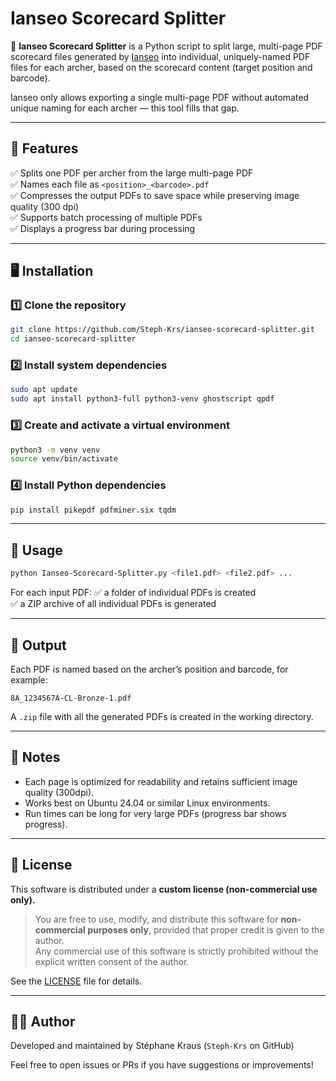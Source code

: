 # Ianseo Scorecard Splitter

🏹 **Ianseo Scorecard Splitter** is a Python script to split large, multi-page PDF scorecard files generated by [Ianseo](https://www.ianseo.net/) into individual, uniquely-named PDF files for each archer, based on the scorecard content (target position and barcode).

Ianseo only allows exporting a single multi-page PDF without automated unique naming for each archer — this tool fills that gap.

---

## 🚀 Features

✅ Splits one PDF per archer from the large multi-page PDF  
✅ Names each file as `<position>_<barcode>.pdf`  
✅ Compresses the output PDFs to save space while preserving image quality (300 dpi)  
✅ Supports batch processing of multiple PDFs  
✅ Displays a progress bar during processing

---

## 🖥️ Installation

### 1️⃣ Clone the repository
```bash
git clone https://github.com/Steph-Krs/ianseo-scorecard-splitter.git
cd ianseo-scorecard-splitter
```

### 2️⃣ Install system dependencies
```bash
sudo apt update
sudo apt install python3-full python3-venv ghostscript qpdf
```

### 3️⃣ Create and activate a virtual environment
```bash
python3 -m venv venv
source venv/bin/activate
```

### 4️⃣ Install Python dependencies
```bash
pip install pikepdf pdfminer.six tqdm
```

---

## 📄 Usage

```bash
python Ianseo-Scorecard-Splitter.py <file1.pdf> <file2.pdf> ...
```

For each input PDF:
✅ a folder of individual PDFs is created  
✅ a ZIP archive of all individual PDFs is generated

---

## 📁 Output

Each PDF is named based on the archer’s position and barcode, for example:
```
8A_1234567A-CL-Bronze-1.pdf
```

A `.zip` file with all the generated PDFs is created in the working directory.

---

## 🔷 Notes

- Each page is optimized for readability and retains sufficient image quality (300dpi).
- Works best on Ubuntu 24.04 or similar Linux environments.
- Run times can be long for very large PDFs (progress bar shows progress).

---

## 📜 License

This software is distributed under a **custom license (non-commercial use only).**

> You are free to use, modify, and distribute this software for **non-commercial purposes only**, provided that proper credit is given to the author.  
> Any commercial use of this software is strictly prohibited without the explicit written consent of the author.

See the [LICENSE](LICENSE) file for details.

---

## 👨‍💻 Author

Developed and maintained by Stéphane Kraus (`Steph-Krs` on GitHub)

Feel free to open issues or PRs if you have suggestions or improvements!
